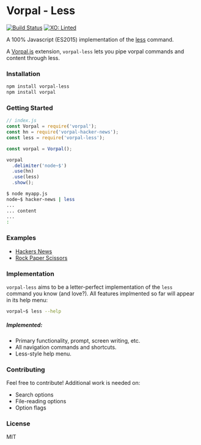 # Vorpal - Less

[![Build Status](https://travis-ci.org/vorpaljs/vorpal-less.svg)](https://travis-ci.org/vorpaljs/vorpal-less)
[![XO: Linted](https://img.shields.io/badge/xo-linted-blue.svg)](https://github.com/sindresorhus/xo)

A 100% Javascript (ES2015) implementation of the [less](https://en.wikipedia.org/wiki/Less_%28Unix%29) command.

A [Vorpal.js](https://github.com/dthree/vorpal) extension, `vorpal-less` lets you pipe vorpal commands and content through less.

### Installation

```bash
npm install vorpal-less
npm install vorpal
```

### Getting Started

```js
// index.js
const Vorpal = require('vorpal');
const hn = require('vorpal-hacker-news');
const less = require('vorpal-less');

const vorpal = Vorpal();

vorpal
  .delimiter('node~$')
  .use(hn)
  .use(less)
  .show();

```

```bash
$ node myapp.js
node~$ hacker-news | less
...
... content
...
:
```

### Examples

- [Hackers News](https://github.com/vorpaljs/vorpal-less/blobl/master/examples/hacker-news.js)
- [Rock Paper Scissors](https://github.com/vorpaljs/vorpal-less/blobl/master/examples/rock-paper-scissors.js)

### Implementation

`vorpal-less` aims to be a letter-perfect implementation of the `less` command you know (and love?). All features implmented so far will appear in its help menu:

```bash
vorpal~$ less --help
```
##### Implemented:

- Primary functionality, prompt, screen writing, etc.
- All navigation commands and shortcuts.
- Less-style help menu.

### Contributing

Feel free to contribute! Additional work is needed on:

- Search options
- File-reading options
- Option flags

### License

MIT

